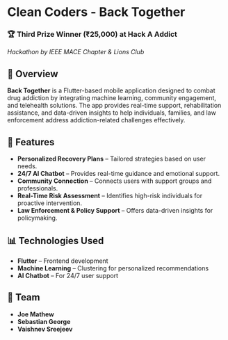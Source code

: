 
# Clean Coders - Back Together

### 🏆 **Third Prize Winner (₹25,000) at Hack A Addict**  
*Hackathon by IEEE MACE Chapter & Lions Club*

## 📌 Overview  
**Back Together** is a Flutter-based mobile application designed to combat drug addiction by integrating machine learning, community engagement, and telehealth solutions. The app provides real-time support, rehabilitation assistance, and data-driven insights to help individuals, families, and law enforcement address addiction-related challenges effectively.

## 🚀 Features  
- **Personalized Recovery Plans** – Tailored strategies based on user needs.  
- **24/7 AI Chatbot** – Provides real-time guidance and emotional support.  
- **Community Connection** – Connects users with support groups and professionals.  
- **Real-Time Risk Assessment** – Identifies high-risk individuals for proactive intervention.  
- **Law Enforcement & Policy Support** – Offers data-driven insights for policymaking.  

## 📊 Technologies Used  
- **Flutter** – Frontend development  
- **Machine Learning** – Clustering for personalized recommendations  
- **AI Chatbot** – For 24/7 user support  

## 📌 Team  
- **Joe Mathew**  
- **Sebastian George**  
- **Vaishnev Sreejeev**  
